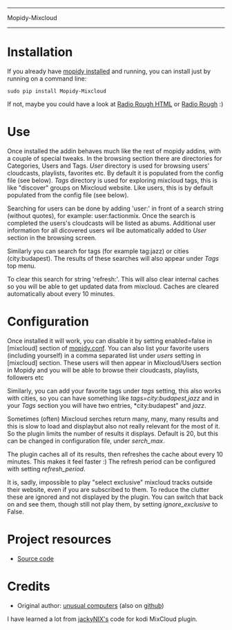 ****************************
Mopidy-Mixcloud
****************************


Installation
============

If you already have [mopidy installed](<https://docs.mopidy.com/en/latest/installation/>) and running, you can install just by running on a command line:

    sudo pip install Mopidy-Mixcloud

If not, maybe you could have a look at [Radio Rough HTML](<https://github.com/unusualcomputers/unusualcomputers/blob/master/code/mopidy/mopidyradioroughhtml/README.rst>) or [Radio Rough](<https://github.com/unusualcomputers/unusualcomputers/blob/master/code/mopidy/mopidyradiorough/README.rst>) :)
  

Use
===

Once installed the addin behaves much like the rest of mopidy addins, with a couple of special tweaks. 
In the browsing section there are directories for Categories, Users and Tags.
*User* directory is used for browsing users' cloudcasts, playlists, favorites etc. By default it is populated from the config file (see below). 
*Tags* directory is used for exploring mixcloud tags, this is like "discover" groups on Mixcloud website. Like users, this is by default populated from the config file (see below). 

Searching for users can be done by adding 'user:' in front of a search string (without quotes), for example:  user:factionmix. 
Once the search is completed the users's cloudcasts will be listed as abums.
Additional user information for all dicovered users wil lbe automatically added to *User* section in the browsing screen.

Similarly you can search for tags (for example tag:jazz) or cities (city:budapest).
The results of these searches will also appear under *Tags* top menu.

To clear this search for string 'refresh:'. This will also clear internal caches so you will be able to get updated data from mixcloud. Caches are cleared automatically about every 10 minutes. 


Configuration
=============

Once installed it will work, you can disable it by setting enabled=false in [mixcloud] section of [mopidy.conf](<https://docs.mopidy.com/en/latest/config/>).
You can also list your favorite users (including yourself) in a comma separated list under *users* setting  in [mixcloud] section. 
These users will then appear in Mixcloud/Users section in Mopidy and you will be able to browse their cloudcasts, playlists, followers etc

Similarly, you can add your favorite tags under *tags* setting, this also works with cities, so you can have something like *tags=city:budapest,jazz* and in your *Tags* section you will have two entries, *city:budapest" and *jazz*. 

Sometimes (often) Mixcloud serches return many, many, many results and this is slow to load and displaybut also not really relevant for the most of it. So the plugin limits the number of results it displays. Default is 20, but this can be changed in configuration file, under *serch_max*.

The plugin caches all of its results, then refreshes the cache about every 10 minutes. This makes it feel faster :) The refresh period can be configured with setting *refresh_period*.

It is, sadly, impossible to play "select exclusive" mixcloud tracks outside their website, even if you are subscribed to them. To reduce the clutter these are ignored and not displayed by the plugin. You can switch that back on and see them, though still not play them, by setting *ignore_exclusive* to False.


Project resources
=================

- [Source code](<https://github.com/unusualcomputers/unusualcomputers/tree/master/code/mopidy/mopidymixcloud>)


Credits
=======

- Original author: [unusual computers](<http://unusualcomputerscollective.org>) (also on [github](<https://github.com/unusualcomputers/unusualcomputers/blob/master/README.md#unusual-computers-collective>))

I have learned a lot from [jackyNIX's](<https://github.com/jackyNIX/xbmc-mixcloud-plugin>) code for kodi MixCloud plugin. 


